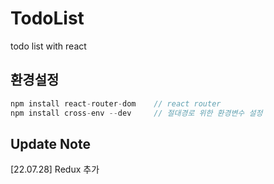 # TodoList
todo list with react

## 환경설정
```typescript
npm install react-router-dom    // react router
npm install cross-env --dev     // 절대경로 위한 환경변수 설정
```

## Update Note
[22.07.28] Redux 추가